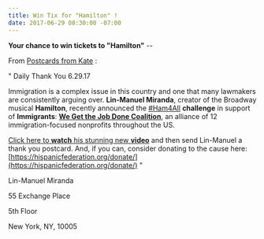 ```yaml
---
title: Win Tix for "Hamilton" !
date: 2017-06-29 08:30:00 -07:00
---
```


**Your chance to win tickets to "Hamilton"** --



From [Postcards from Kate](https://www.postcardsfromkate.org/) :

"  Daily Thank You 6.29.17

Immigration is a complex issue in this country and one that many lawmakers are consistently arguing over. **Lin-Manuel Miranda**, creator of the Broadway musical **Hamilton**, recently announced the [#Ham4All](https://www.facebook.com/hashtag/ham4all?source=feed_text&story_id=583773388678340) **challenge** in support of **Immigrants**: **[We Get the Job Done Coalition](http://www.npr.org/event/music/534746532/watch-lin-manuel-mirandas-stunning-new-video-for-immigrants-we-get-the-job-done)**, an alliance of 12 immigration-focused nonprofits throughout the US.

[Click here to **watch** his stunning new **video**](https://www.youtube.com/watch?v=6_35a7sn6ds) and then send Lin-Manuel a thank you postcard. And, if you can, consider donating to the cause here: [https://hispanicfederation.org/donate/](https://hispanicfederation.org/donate/) "

Lin-Manuel Miranda

55 Exchange Place

5th Floor

New York, NY, 10005